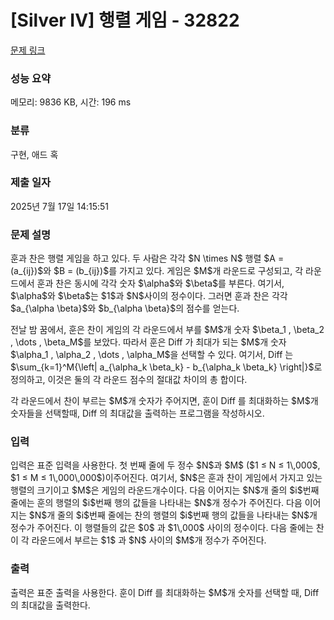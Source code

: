 # [Silver IV] 행렬 게임 - 32822 

[문제 링크](https://www.acmicpc.net/problem/32822) 

### 성능 요약

메모리: 9836 KB, 시간: 196 ms

### 분류

구현, 애드 혹

### 제출 일자

2025년 7월 17일 14:15:51

### 문제 설명

<p>훈과 찬은 행렬 게임을 하고 있다. 두 사람은 각각 $N \times N$ 행렬 $A = (a_{ij})$와 $B = (b_{ij})$를 가지고 있다. 게임은 $M$개 라운드로 구성되고, 각 라운드에서 훈과 찬은 동시에 각각 숫자 $\alpha$와 $\beta$를 부른다. 여기서, $\alpha$와 $\beta$는 $1$과 $N$사이의 정수이다. 그러면 훈과 찬은 각각 $a_{\alpha \beta}$와 $b_{\alpha \beta}$의 점수를 얻는다.</p>

<p>전날 밤 꿈에서, 훈은 찬이 게임의 각 라운드에서 부를 $M$개 숫자 $\beta_1 , \beta_2 , \dots , \beta_M$를 보았다. 따라서 훈은 Diff 가 최대가 되는 $M$개 숫자 $\alpha_1 , \alpha_2 , \dots , \alpha_M$을 선택할 수 있다. 여기서, Diff 는 $\sum_{k=1}^M{\left| a_{\alpha_k \beta_k} - b_{\alpha_k \beta_k} \right|}$로 정의하고, 이것은 둘의 각 라운드 점수의 절대값 차이의 총 합이다.</p>

<p>각 라운드에서 찬이 부르는 $M$개 숫자가 주어지면, 훈이 Diff 를 최대화하는 $M$개 숫자들을 선택할때, Diff 의 최대값을 출력하는 프로그램을 작성하시오.</p>

### 입력 

 <p>입력은 표준 입력을 사용한다. 첫 번째 줄에 두 정수 $N$과 $M$ ($1 ≤ N ≤ 1\,000$, $1 ≤ M ≤ 1\,000\,000$)이주어진다. 여기서, $N$은 훈과 찬이 게임에서 가지고 있는 행렬의 크기이고 $M$은 게임의 라운드개수이다. 다음 이어지는 $N$개 줄의 $i$번째 줄에는 훈의 행렬의 $i$번째 행의 값들을 나타내는 $N$개 정수가 주어진다. 다음 이어지는 $N$개 줄의 $i$번째 줄에는 찬의 행렬의 $i$번째 행의 값들을 나타내는 $N$개 정수가 주어진다. 이 행렬들의 값은 $0$ 과 $1\,000$ 사이의 정수이다. 다음 줄에는 찬이 각 라운드에서 부르는 $1$ 과 $N$ 사이의 $M$개 정수가 주어진다.</p>

### 출력 

 <p>출력은 표준 출력을 사용한다. 훈이 Diff 를 최대화하는 $M$개 숫자를 선택할 때, Diff 의 최대값을 출력한다.</p>

